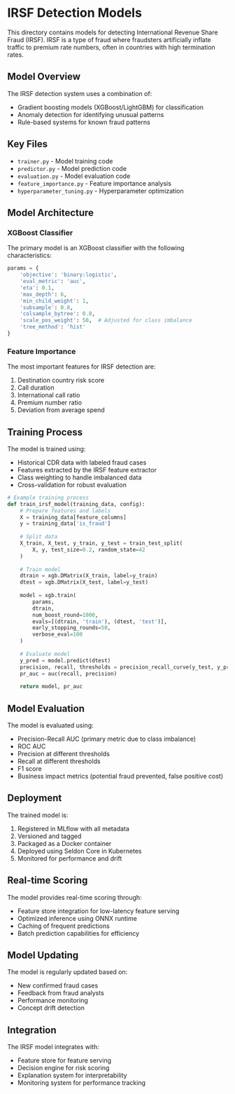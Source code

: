 # IRSF Detection Models

This directory contains models for detecting International Revenue Share Fraud (IRSF). IRSF is a type of fraud where fraudsters artificially inflate traffic to premium rate numbers, often in countries with high termination rates.

## Model Overview

The IRSF detection system uses a combination of:
- Gradient boosting models (XGBoost/LightGBM) for classification
- Anomaly detection for identifying unusual patterns
- Rule-based systems for known fraud patterns

## Key Files

- `trainer.py` - Model training code
- `predictor.py` - Model prediction code
- `evaluation.py` - Model evaluation code
- `feature_importance.py` - Feature importance analysis
- `hyperparameter_tuning.py` - Hyperparameter optimization

## Model Architecture

### XGBoost Classifier

The primary model is an XGBoost classifier with the following characteristics:

```python
params = {
    'objective': 'binary:logistic',
    'eval_metric': 'auc',
    'eta': 0.1,
    'max_depth': 6,
    'min_child_weight': 1,
    'subsample': 0.8,
    'colsample_bytree': 0.8,
    'scale_pos_weight': 50,  # Adjusted for class imbalance
    'tree_method': 'hist'
}
```

### Feature Importance

The most important features for IRSF detection are:
1. Destination country risk score
2. Call duration
3. International call ratio
4. Premium number ratio
5. Deviation from average spend

## Training Process

The model is trained using:
- Historical CDR data with labeled fraud cases
- Features extracted by the IRSF feature extractor
- Class weighting to handle imbalanced data
- Cross-validation for robust evaluation

```python
# Example training process
def train_irsf_model(training_data, config):
    # Prepare features and labels
    X = training_data[feature_columns]
    y = training_data['is_fraud']
    
    # Split data
    X_train, X_test, y_train, y_test = train_test_split(
        X, y, test_size=0.2, random_state=42
    )
    
    # Train model
    dtrain = xgb.DMatrix(X_train, label=y_train)
    dtest = xgb.DMatrix(X_test, label=y_test)
    
    model = xgb.train(
        params,
        dtrain,
        num_boost_round=1000,
        evals=[(dtrain, 'train'), (dtest, 'test')],
        early_stopping_rounds=50,
        verbose_eval=100
    )
    
    # Evaluate model
    y_pred = model.predict(dtest)
    precision, recall, thresholds = precision_recall_curve(y_test, y_pred)
    pr_auc = auc(recall, precision)
    
    return model, pr_auc
```

## Model Evaluation

The model is evaluated using:
- Precision-Recall AUC (primary metric due to class imbalance)
- ROC AUC
- Precision at different thresholds
- Recall at different thresholds
- F1 score
- Business impact metrics (potential fraud prevented, false positive cost)

## Deployment

The trained model is:
1. Registered in MLflow with all metadata
2. Versioned and tagged
3. Packaged as a Docker container
4. Deployed using Seldon Core in Kubernetes
5. Monitored for performance and drift

## Real-time Scoring

The model provides real-time scoring through:
- Feature store integration for low-latency feature serving
- Optimized inference using ONNX runtime
- Caching of frequent predictions
- Batch prediction capabilities for efficiency

## Model Updating

The model is regularly updated based on:
- New confirmed fraud cases
- Feedback from fraud analysts
- Performance monitoring
- Concept drift detection

## Integration

The IRSF model integrates with:
- Feature store for feature serving
- Decision engine for risk scoring
- Explanation system for interpretability
- Monitoring system for performance tracking